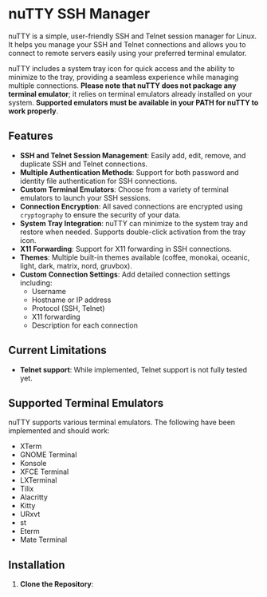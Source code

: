 # nuTTY SSH Manager

nuTTY is a simple, user-friendly SSH and Telnet session manager for Linux. It helps you manage your SSH and Telnet connections and allows you to connect to remote servers easily using your preferred terminal emulator.

nuTTY includes a system tray icon for quick access and the ability to minimize to the tray, providing a seamless experience while managing multiple connections. **Please note that nuTTY does not package any terminal emulator**; it relies on terminal emulators already installed on your system. **Supported emulators must be available in your PATH for nuTTY to work properly**.

## Features

- **SSH and Telnet Session Management**: Easily add, edit, remove, and duplicate SSH and Telnet connections.
- **Multiple Authentication Methods**: Support for both password and identity file authentication for SSH connections.
- **Custom Terminal Emulators**: Choose from a variety of terminal emulators to launch your SSH sessions.
- **Connection Encryption**: All saved connections are encrypted using `cryptography` to ensure the security of your data.
- **System Tray Integration**: nuTTY can minimize to the system tray and restore when needed. Supports double-click activation from the tray icon.
- **X11 Forwarding**: Support for X11 forwarding in SSH connections.
- **Themes**: Multiple built-in themes available (coffee, monokai, oceanic, light, dark, matrix, nord, gruvbox).
- **Custom Connection Settings**: Add detailed connection settings including:
  - Username
  - Hostname or IP address
  - Protocol (SSH, Telnet)
  - X11 forwarding
  - Description for each connection

## Current Limitations

- **Telnet support**: While implemented, Telnet support is not fully tested yet.

## Supported Terminal Emulators

nuTTY supports various terminal emulators. The following have been implemented and should work:

- XTerm
- GNOME Terminal
- Konsole
- XFCE Terminal
- LXTerminal
- Tilix
- Alacritty
- Kitty
- URxvt
- st
- Eterm
- Mate Terminal

## Installation

1. **Clone the Repository**:
